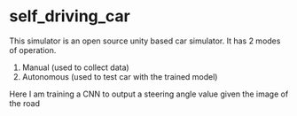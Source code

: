 # self_driving_car

This simulator is an open source unity based car simulator.
It has 2 modes of operation.
1) Manual (used to collect data)
2) Autonomous (used to test car with the trained model)


Here I am training a CNN to output a steering angle value given the image of the road
